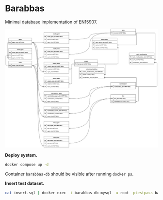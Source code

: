 # Barabbas
Minimal database implementation of EN15907.

![](EN15907.drawio.svg)

**Deploy system.**

```sh
docker compose up -d
```

Container `barabbas-db` should be visible after running `docker ps`.


**Insert test dataset.**

```sh
cat insert.sql | docker exec -i barabbas-db mysql -u root -ptestpass barabbas
```
